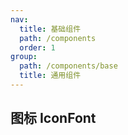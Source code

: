 ```yaml
---
nav:
  title: 基础组件
  path: /components
  order: 1
group:
  path: /components/base
  title: 通用组件
---
```


## 图标 IconFont